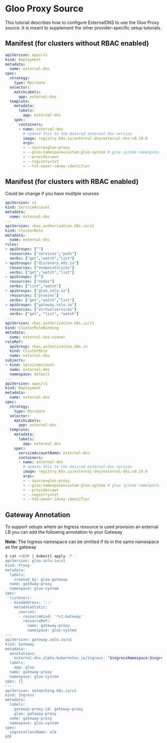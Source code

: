 # Gloo Proxy Source

This tutorial describes how to configure ExternalDNS to use the Gloo Proxy source.
It is meant to supplement the other provider-specific setup tutorials.

## Manifest (for clusters without RBAC enabled)

```yaml
apiVersion: apps/v1
kind: Deployment
metadata:
  name: external-dns
spec:
  strategy:
    type: Recreate
  selector:
    matchLabels:
      app: external-dns
  template:
    metadata:
      labels:
        app: external-dns
    spec:
      containers:
      - name: external-dns
        # update this to the desired external-dns version
        image: registry.k8s.io/external-dns/external-dns:v0.19.0
        args:
        - --source=gloo-proxy
        - --gloo-namespace=custom-gloo-system # gloo system namespace. Specify multiple times for multiple namespaces. Omit to use the default (gloo-system)
        - --provider=aws
        - --registry=txt
        - --txt-owner-id=my-identifier
```

## Manifest (for clusters with RBAC enabled)

Could be change if you have mulitple sources

```yaml
apiVersion: v1
kind: ServiceAccount
metadata:
  name: external-dns
---
apiVersion: rbac.authorization.k8s.io/v1
kind: ClusterRole
metadata:
  name: external-dns
rules:
- apiGroups: [""]
  resources: ["services","pods"]
  verbs: ["get","watch","list"]
- apiGroups: ["discovery.k8s.io"]
  resources: ["endpointslices"]
  verbs: ["get","watch","list"]
- apiGroups: [""]
  resources: ["nodes"]
  verbs: ["list","watch"]
- apiGroups: ["gloo.solo.io"]
  resources: ["proxies"]
  verbs: ["get","watch","list"]
- apiGroups: ["gateway.solo.io"]
  resources: ["virtualservices"]
  verbs: ["get", "list", "watch"]
---
apiVersion: rbac.authorization.k8s.io/v1
kind: ClusterRoleBinding
metadata:
  name: external-dns-viewer
roleRef:
  apiGroup: rbac.authorization.k8s.io
  kind: ClusterRole
  name: external-dns
subjects:
- kind: ServiceAccount
  name: external-dns
  namespace: default
---
apiVersion: apps/v1
kind: Deployment
metadata:
  name: external-dns
spec:
  strategy:
    type: Recreate
  selector:
    matchLabels:
      app: external-dns
  template:
    metadata:
      labels:
        app: external-dns
    spec:
      serviceAccountName: external-dns
      containers:
      - name: external-dns
        # update this to the desired external-dns version
        image: registry.k8s.io/external-dns/external-dns:v0.19.0
        args:
        - --source=gloo-proxy
        - --gloo-namespace=custom-gloo-system # gloo system namespace. Specify multiple times for multiple namespaces. Omit to use the default (gloo-system)
        - --provider=aws
        - --registry=txt
        - --txt-owner-id=my-identifier
```

## Gateway Annotation

To support setups where an Ingress resource is used provision an external LB you can add the following annotation to your Gateway

**Note:** The Ingress namespace can be omitted if its in the same namespace as the gateway

```bash
$ cat <<EOF | kubectl apply -f -
apiVersion: gloo.solo.io/v1
kind: Proxy
metadata:
  labels:
    created_by: gloo-gateway
  name: gateway-proxy
  namespace: gloo-system
spec:
  listeners:
  - bindAddress: '::'
    metadataStatic:
      sources:
      - resourceKind: '*v1.Gateway'
        resourceRef:
          name: gateway-proxy
          namespace: gloo-system
---
apiVersion: gateway.solo.io/v1
kind: Gateway
metadata:
  annotations:
    external-dns.alpha.kubernetes.io/ingress: "$ingressNamespace/$ingressName"
  labels:
    app: gloo
  name: gateway-proxy
  namespace: gloo-system
spec: {}
---
apiVersion: networking.k8s.io/v1
kind: Ingress
metadata:
  labels:
    gateway-proxy-id: gateway-proxy
    gloo: gateway-proxy
  name: gateway-proxy
  namespace: gloo-system
spec:
  ingressClassName: alb
EOF
```
